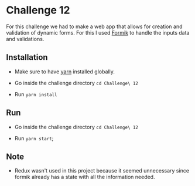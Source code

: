 # Challenge 12 #

For this challenge we had to make a web app that allows for creation and validation of dynamic forms. For this I used [Formik](https://jaredpalmer.com/formik) to handle the inputs data and validations.

## Installation ##

* Make sure to have [yarn](https://yarnpkg.com/lang/en/) installed globally.

* Go inside the challenge directory ```cd Challenge\ 12```

* Run ```yarn install```

## Run ##

* Go inside the challenge directory ```cd Challenge\ 12```

* Run ```yarn start```;

## Note ##

* Redux wasn't used in this project because it seemed unnecessary since formik already has a state with all the information needed.